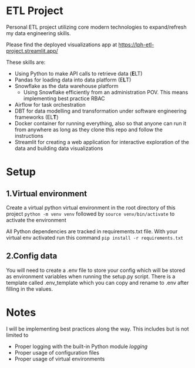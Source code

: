 # ETL Project
Personal ETL project utilizing core modern technologies to expand/refresh my data engineering skills.

Please find the deployed visualizations app at https://lph-etl-project.streamlit.app/

These skills are:
- Using Python to make API calls to retrieve data (**E**LT)
- Pandas for loading data into data platform (E**L**T)
- Snowflake as the data warehouse platform
  - Using Snowflake efficiently from an administration POV. This means implementing best practice RBAC
- Airflow for task orchestration
- DBT for data modelling and transformation under software engineering frameworks (EL**T**)
- Docker container for running everything, also so that anyone can run it from anywhere as long as they clone this repo and follow the instructions
- Streamlit for creating a web application for interactive exploration of the data and building data visualizations

# Setup
## 1.Virtual environment
Create a virtual python virtual environment in the root directory of this project ```python -m venv venv``` followed by ```source venv/bin/activate``` to activate the environment

All Python dependencies are tracked in requirements.txt file. With your virtual env activated run this command  ```pip install -r requirements.txt```

## 2.Config data
You will need to create a .env file to store your config which will be stored as environment variables when running the setup.py script. There is a template called .env_template which you can copy and rename to .env after filling in the values.

# Notes    
I will be implementing best practices along the way. This includes but is not limited to
- Proper logging with the built-in Python module *logging*
- Proper usage of configuration files
- Proper usage of virtual environments